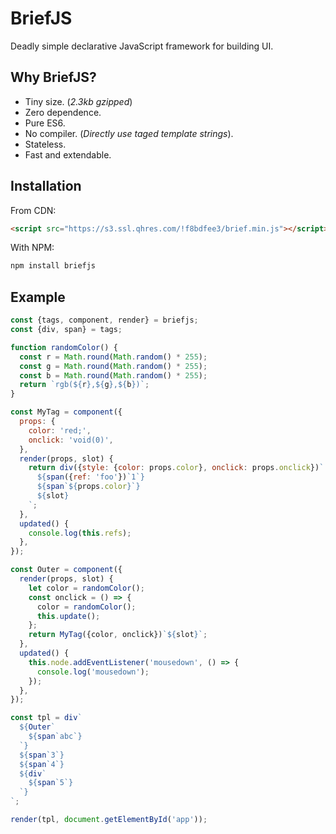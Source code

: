 # BriefJS

Deadly simple declarative JavaScript framework for building UI.

## Why BriefJS?

- Tiny size. (_2.3kb gzipped_)
- Zero dependence.
- Pure ES6.
- No compiler. (_Directly use taged template strings_).
- Stateless.
- Fast and extendable.

## Installation

From CDN:

```html
<script src="https://s3.ssl.qhres.com/!f8bdfee3/brief.min.js"></script>
```

With NPM:

```bash
npm install briefjs
```

## Example

```js
const {tags, component, render} = briefjs;
const {div, span} = tags;

function randomColor() {
  const r = Math.round(Math.random() * 255);
  const g = Math.round(Math.random() * 255);
  const b = Math.round(Math.random() * 255);
  return `rgb(${r},${g},${b})`;
}

const MyTag = component({
  props: {
    color: 'red;',
    onclick: 'void(0)',
  },
  render(props, slot) {
    return div({style: {color: props.color}, onclick: props.onclick})`
      ${span({ref: 'foo'})`1`}
      ${span`${props.color}`}
      ${slot}
    `;
  },
  updated() {
    console.log(this.refs);
  },
});

const Outer = component({
  render(props, slot) {
    let color = randomColor();
    const onclick = () => {
      color = randomColor();
      this.update();
    };
    return MyTag({color, onclick})`${slot}`;
  },
  updated() {
    this.node.addEventListener('mousedown', () => {
      console.log('mousedown');
    });
  },
});

const tpl = div`
  ${Outer`
    ${span`abc`}
  `}
  ${span`3`}
  ${span`4`}
  ${div`
    ${span`5`}
  `}
`;

render(tpl, document.getElementById('app'));
```
